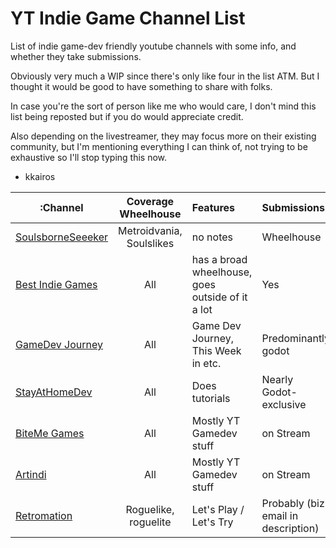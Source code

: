 # YT Indie Game Channel List

List of indie game-dev friendly youtube channels with some info, and whether they take submissions.

Obviously very much a WIP since there's only like four in the list ATM. But I thought it would be good to have something to share with folks.

In case you're the sort of person like me who would care, I don't mind this list being reposted but if you do would appreciate credit.

Also depending on the livestreamer, they may focus more on their existing community, but I'm mentioning everything I can think of, not trying to be exhaustive so I'll stop typing this now.

- kkairos

| :Channel | Coverage Wheelhouse | Features | Submissions |
| ----- | :-----: | :----- | :----- |
| [SoulsborneSeeeker](https://www.youtube.com/@soulsborneseeker/) | Metroidvania, Soulslikes | no notes | Wheelhouse |
| [Best Indie Games](https://www.youtube.com/@ClemmyGames) | All | has a broad wheelhouse, goes outside of it a lot | Yes |
| [GameDev Journey](https://www.youtube.com/@GameDevJourney) | All | Game Dev Journey, This Week in etc. | Predominantly godot |
| [StayAtHomeDev](https://www.youtube.com/@stayathomedev) | All | Does tutorials | Nearly Godot-exclusive |
| [BiteMe Games](https://www.youtube.com/@bitemegames) | All | Mostly YT Gamedev stuff | on Stream |
| [Artindi](https://www.youtube.com/@Artindi) | All | Mostly YT Gamedev stuff | on Stream |
| [Retromation](https://www.youtube.com/@Retromation) | Roguelike, roguelite | Let's Play / Let's Try | Probably (biz email in description) |

